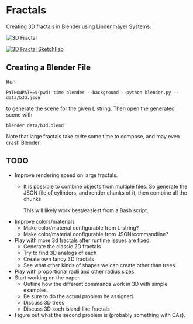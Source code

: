 # Fractals

Creating 3D fractals in Blender using Lindenmayer Systems.


![3D Fractal](https://i.imgur.com/gQPLXAE.jpg)


[![3D Fractal SketchFab](https://i.imgur.com/oARGCvv.png)](https://sketchfab.com/3d-models/b3d-2317c1f611e14369b7a3b83e29be676b)

## Creating a Blender File

Run

```shell
PYTHONPATH=$(pwd) time blender --background --python blender.py -- data/b3d.json
```

to generate the scene for the given L string. Then open the generated scene with

```shell
blender data/b3d.blend
```

Note that large fractals take *quite* some time to compose, and may even crash Blender.

## TODO

* Improve rendering speed on large fractals.
  * It is possible to combine objects from multiple files. So generate the JSON file of cylinders,
    and render chunks of it, then combine all the chunks.

    This will likely work best/easiest from a Bash script.
* Improve colors/materials
  * Make color/material configurable from L-string?
  * Make color/material configurable from JSON/commandline?
* Play with more 3d fractals after runtime issues are fixed.
  * Generate the classic 2D fractals
  * Try to find 3D analogs of each
  * Create own fancy 3D fractals
  * See what other kinds of shapes we can create other than trees.
* Play with proportional radii and other radius sizes.
* Start working on the paper
  * Outline how the different commands work in 3D with simple examples.
  * Be sure to do the actual problem he assigned.
  * Discuss 3D trees
  * Discuss 3D koch island-like fractals
* Figure out what the second problem is (probably something with CAs).
